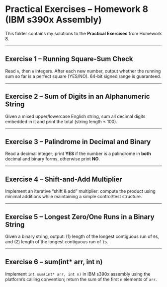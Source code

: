 # Practical Exercises – Homework 8 (IBM s390x Assembly)

This folder contains my solutions to the **Practical Exercises** from Homework 8.

---

## Exercise 1 – Running Square-Sum Check
Read `n`, then `n` integers. After each new number, output whether the running sum so far is a perfect square (YES/NO). 64-bit signed range is guaranteed.

---

## Exercise 2 – Sum of Digits in an Alphanumeric String
Given a mixed upper/lowercase English string, sum all decimal digits embedded in it and print the total (string length ≤ 100).

---

## Exercise 3 – Palindrome in Decimal and Binary
Read a decimal integer; print **YES** if the number is a palindrome in **both** decimal and binary forms, otherwise print **NO**.

---

## Exercise 4 – Shift-and-Add Multiplier
Implement an iterative “shift & add” multiplier: compute the product using minimal additions while maintaining a simple control/test structure.

---

## Exercise 5 – Longest Zero/One Runs in a Binary String
Given a binary string, output: (1) length of the longest contiguous run of `0`s, and (2) length of the longest contiguous run of `1`s.

---

## Exercise 6 – sum(int* arr, int n)
Implement `int sum(int* arr, int n)` in IBM s390x assembly using the platform’s calling convention; return the sum of the first `n` elements of `arr`.


